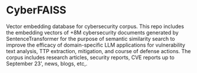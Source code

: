 # CyberFAISS
Vector embedding database for cybersecurity corpus.
This repo includes the embedding vectors of +8M cybersecurity documents generated by SentenceTransformer for the purpose of semantic similarity search to improve the efficacy of domain-specific LLM applications for vulnerability text analysis, TTP extraction, mitigation, and course of defense actions.
The corpus includes research articles, security reports, CVE reports up to September 23', news, blogs, etc,.

